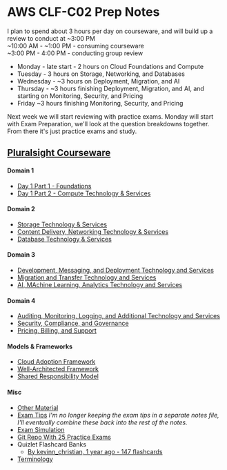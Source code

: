 # AWS CLF-C02 Prep Notes

I plan to spend about 3 hours per day on courseware, and will build up a review to conduct at ~3:00 PM   
~10:00 AM - ~1:00 PM - consuming courseware  
~3:00 PM - 4:00 PM - conducting group review  
 - Monday - late start - 2 hours on Cloud Foundations and Compute
 - Tuesday - 3 hours on Storage, Networking, and Databases
 - Wednesday - ~3 hours on Deployment, Migration, and AI
 - Thursday - ~3 hours finishing Deployment, Migration, and AI, and starting on Monitoring, Security, and Pricing
 - Friday ~3 hours finishing Monitoring, Security, and Pricing

Next week we will start reviewing with practice exams. Monday will start with Exam Preparation, we'll look at the question breakdowns together.
From there it's just practice exams and study.

## [Pluralsight Courseware](https://app.pluralsight.com/paths/skills/aws-certified-cloud-practitioner-clf-c02)
#### Domain 1
 - [Day 1 Part 1 - Foundations](./Foundations.md)
 - [Day 1 Part 2 - Compute Technology & Services](./compute_technology_and_services.md)
#### Domain 2
 - [Storage Technology & Services](./storage_technology_and_services.md)
 - [Content Delivery, Networking Technology & Services](./content_delivery_and_networking_technology_and_services.md)
 - [Database Technology & Services](./database_technology_and_services.md)
#### Domain 3
 - [Development, Messaging, and Deployment Technology and Services](./development_messagine_deployment.md)
 - [Migration and Transfer Technology and Services](./migration_and_transfer.md)
 - [AI, MAchine Learning, Analytics Technology and Services](./AI_machine_learning_analytics.md)
#### Domain 4
 - [Auditing, Monitoring, Logging, and Additional Technology and Services](./auditing_monitoring_logging.md)
 - [Security, Compliance, and Governance](./security_compliance_governance.md)
 - [Pricing, Billing, and Support](./pricing_billing_support.md)
#### Models & Frameworks
 - [Cloud Adoption Framework](./cloud_adoption_framework.md)
 - [Well-Architected Framework](./well_architected_framework.md)
 - [Shared Responsibility Model](./shared_responsibility_model.md)
#### Misc
 - [Other Material](./other_material.md)
 - [Exam Tips](./exam_tips.md) *I'm no longer keeping the exam tips in a separate notes file, I'll eventually combine these back into the rest of the notes.*
 - [Exam Simulation](https://app.pluralsight.com/lti-integration/redirect/24ea1482-c9f9-4515-a658-3553ba27e551?originUrl=https%3A%2F%2Fapp.pluralsight.com%2Fsearch%2F)
 - [Git Repo With 25 Practice Exams](https://github.com/kananinirav/AWS-Certified-Cloud-Practitioner-Notes/blob/master/practice-exam/exams.md)
 - Quizlet Flashcard Banks
   - [By kevinn_christian, 1 year ago - 147 flashcards](https://quizlet.com/847399565/aws-certified-cloud-practitioner-clf-c02-flash-cards/)
 - [Terminology](./terminology.md)
